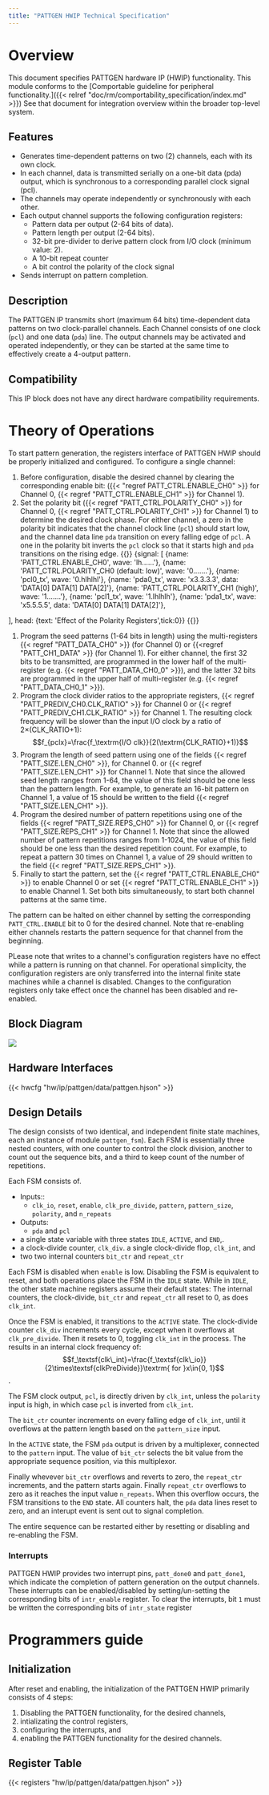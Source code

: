 ```yaml
---
title: "PATTGEN HWIP Technical Specification"
---
```


# Overview 

This document specifies PATTGEN hardware IP (HWIP) functionality.
This module conforms to the [Comportable guideline for peripheral functionality.]({{< relref "doc/rm/comportability_specification/index.md" >}})
See that document for integration overview within the broader top-level system.

## Features

- Generates time-dependent patterns on two (2) channels, each with its own clock.
-    In each channel, data is transmitted serially on a one-bit data (pda) output, which is synchronous to a corresponding parallel clock signal (pcl).
   -    The channels may operate independently or synchronously with each other. 
- Each output channel supports the following configuration registers:
    -	Pattern data per output (2-64 bits of data).
    -	Pattern length per output (2-64 bits).        
    -	32-bit pre-divider to derive pattern clock from I/O clock (minimum value: 2).
    -	A 10-bit repeat counter
    -   A bit control the polarity of the clock signal 
- Sends interrupt on pattern completion.
    
## Description 

The PATTGEN IP transmits short (maximum 64 bits) time-dependent data patterns on two clock-parallel  channels.
Each Channel consists of one clock (`pcl`) and one data (`pda`) line.
The output channels may be activated and operated independently, or they can be started at the same time to effectively create a 4-output pattern.
 
## Compatibility

This IP block does not have any direct hardware compatibility requirements.

# Theory of Operations 

To start pattern generation, the registers interface of PATTGEN HWIP should be properly initialized and configured.
To configure a single channel:
1. Before configuration, disable the desired channel by clearing the corresponding enable bit: ({{< "regref PATT_CTRL.ENABLE_CH0" >}} for Channel 0, {{< regref "PATT_CTRL.ENABLE_CH1" >}} for Channel 1).
1. Set the polarity bit ({{< regref "PATT_CTRL.POLARITY_CH0" >}} for Channel 0, {{< regref "PATT_CTRL.POLARITY_CH1" >}} for Channel 1) to determine the desired clock phase.
For either channel, a zero in the polarity bit indicates that the channel clock line (`pcl`) should start low, and the channel data line `pda` transition on every falling edge of `pcl`.
A one in the polarity bit inverts the `pcl` clock so that it starts high and `pda` transitions on the rising edge.
{{<wavejson>}}
{signal: [
  {name: 'PATT_CTRL.ENABLE_CH0', wave: 'lh......'},
  {name: 'PATT_CTRL.POLARITY_CH0 (default: low)', wave: '0.......'},
  {name: 'pcl0_tx', wave: '0.hlhlhl'},
  {name: 'pda0_tx', wave: 'x3.3.3.3', data: 'DATA[0] DATA[1] DATA[2]'},
  {name: 'PATT_CTRL.POLARITY_CH1 (high)', wave: '1.......'},
  {name: 'pcl1_tx', wave: '1.lhlhlh'},
  {name: 'pda1_tx', wave: 'x5.5.5.5', data: 'DATA[0] DATA[1] DATA[2]'},
  
],
  head: {text: 'Effect of the Polarity Registers',tick:0}}
{{</wavejson>}}

1. Program the seed patterns (1-64 bits in length) using the multi-registers {{< regref "PATT_DATA_CH0" >}} (for Channel 0) or {{<regref "PATT_CH1_DATA" >}} (for Channel 1).
For either channel, the first 32 bits to be transmitted, are programmed in the lower half of the multi-register (e.g. {{< regref "PATT_DATA_CH0_0" >}}), and the latter 32 bits are programmed in the upper half of multi-register (e.g. {{< regref "PATT_DATA_CH0_1" >}}).
1. Program the clock divider ratios to the appropriate registers, {{< regref "PATT_PREDIV_CH0.CLK_RATIO" >}} for Channel 0 or {{< regref "PATT_PREDIV_CH1.CLK_RATIO" >}} for Channel 1.
The resulting clock frequency will be slower than the input I/O clock by a ratio of 2&times;(CLK_RATIO+1):
$$f_{pclx}=\frac{f_\textrm{I/O clk}}{2(\textrm{CLK_RATIO}+1)}$$
1. Program the length of seed pattern using one of the fields {{< regref "PATT_SIZE.LEN_CH0" >}}, for Channel 0. or {{< regref "PATT_SIZE.LEN_CH1" >}} for Channel 1.
Note that since the allowed seed length ranges from 1-64, the value of this field should be one less than the pattern length.
For example, to generate an 16-bit pattern on Channel 1, a value of 15 should be written to the field {{< regref "PATT_SIZE.LEN_CH1" >}}. 
1. Program the desired number of pattern repetitions using one of the fields {{< regref "PATT_SIZE.REPS_CH0" >}} for Channel 0, or {{< regref "PATT_SIZE.REPS_CH1" >}} for Channel 1.
Note that since the allowed number of pattern repetitions ranges from 1-1024, the value of this field should be one less than the desired repetition count.
For example, to repeat a pattern 30 times on Channel 1, a value of 29 should written to the field {{< regref "PATT_SIZE.REPS_CH1" >}}. 
1. Finally to start the pattern, set the {{< regref "PATT_CTRL.ENABLE_CH0" >}} to enable Channel 0 or set {{< regref "PATT_CTRL.ENABLE_CH1" >}} to enable Channel 1.
Set both bits simultaneously, to start both channel patterns at the same time.

The pattern can be halted on either channel by setting the corresponding `PATT_CTRL.ENABLE` bit to 0 for the desired channel.
Note that re-enabling either channels restarts the pattern sequence for that channel from the beginning.

PLease note that writes to a channel's configuration registers have no effect while a pattern is running on that channel.
For operational simplicity, the configuration registers are only transferred into the internal finite state machines while a channel is disabled.
Changes to the configuration registers only take effect once the channel has been disabled and re-enabled.

## Block Diagram

![](pattgen_block_diagram.svg)

## Hardware Interfaces

{{< hwcfg "hw/ip/pattgen/data/pattgen.hjson" >}}

## Design Details 

The design consists of two identical, and independent finite state machines, each an instance of module `pattgen_fsm`).
Each FSM is essentially three nested counters, with one counter to control the clock division, another to count out the sequence bits, and a third to keep count of the number of repetitions.

Each FSM consists of.
- Inputs::
    - `clk_io`, `reset`, `enable`, `clk_pre_divide`, `pattern`, `pattern_size`, `polarity`,  and `n_repeats`
- Outputs:
    - `pda` and `pcl`
- a single state variable with three states `IDLE`, `ACTIVE`, and `END`,.
- a clock-divide counter, `clk_div`. a single clock-divide flop, `clk_int`, and
- two two internal counters `bit_ctr` and `repeat_ctr`

Each FSM is disabled when `enable` is low.
Disabling the FSM is equivalent to reset, and both operations place the FSM in the `IDLE` state.
While in `IDLE`, the other state machine registers assume their default states:
The internal counters, the clock-divide, `bit_ctr` and `repeat_ctr` all reset to 0, as does `clk_int`.

Once the FSM is enabled, it transitions to the `ACTIVE` state.  The clock-divide counter `clk_div` increments every cycle, except when it overflows at `clk_pre_divide`.
Then it resets to 0, toggling `clk_int` in the process.
The results in an internal clock frequency of:
$$f_\textsf{clk\_int}=\frac{f_\textsf{clk\_io}}{2\times\textsf{clkPreDivide}}\textrm{ for }x\in{0, 1}$$.

The FSM clock output, `pcl`, is directly driven by `clk_int`, unless the `polarity` input is high, in which case `pcl` is inverted from `clk_int`.

The `bit_ctr` counter increments on every falling edge of `clk_int`, until it overflows at the pattern length based on the `pattern_size` input.

In the `ACTIVE` state, the FSM `pda` output is driven by a multiplexer, connected to the `pattern` input.
The value of `bit_ctr` selects the bit value from the appropriate sequence position, via this multiplexor.

Finally whevever `bit_ctr` overflows and reverts to zero, the `repeat_ctr` increments, and the pattern starts again.
Finally `repeat_ctr` overflows to zero as it reaches the input value `n_repeats`.
When this overflow occurs, the FSM transitions to the `END` state.
All counters halt, the `pda` data lines reset to zero, and an interupt event is sent out to signal completion.

The entire sequence can be restarted either by resetting or disabling and re-enabling the FSM.

### Interrupts

PATTGEN HWIP provides two interrupt pins, `patt_done0` and `patt_done1`, which 
indicate the completion of pattern generation on the output channels. 
These interrupts can be enabled/disabled by setting/un-setting the corresponding 
bits of `intr_enable` register. To clear the interrupts, 
bit `1` must be written the corresponding bits of `intr_state` register

# Programmers guide

## Initialization

After reset and enabling, the initialization of the PATTGEN HWIP primarily consists of 4 steps:
1. Disabling the PATTGEN functionality, for the desired channels,
1. intializating the control registers,
1. configuring the interrupts, and
1. enabling the PATTGEN functionality for the desired channels.

## Register Table 

{{< registers "hw/ip/pattgen/data/pattgen.hjson" >}}
